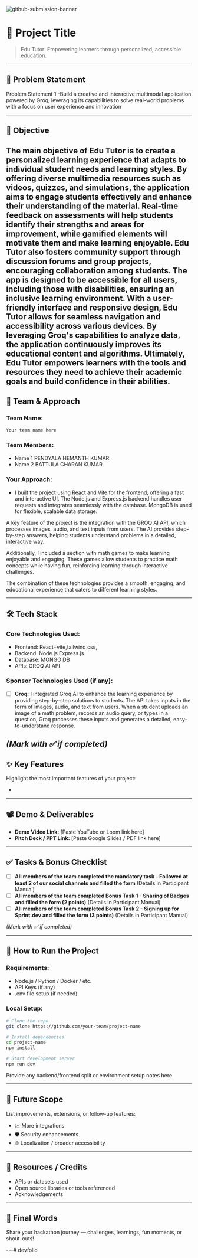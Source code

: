 ![github-submission-banner](https://github.com/user-attachments/assets/a1493b84-e4e2-456e-a791-ce35ee2bcf2f)

# 🚀 Project Title

> Edu Tutor: Empowering learners through personalized, accessible education.




---

## 📌 Problem Statement

Problem Statement 1 -Build a creative and interactive multimodal application powered by Groq, leveraging its capabilities to solve real-world problems with a focus on user experience and innovation


---

## 🎯 Objective

The main objective of Edu Tutor is to create a personalized learning experience that adapts to individual student needs and learning styles. By offering diverse multimedia resources such as videos, quizzes, and simulations, the application aims to engage students effectively and enhance their understanding of the material. Real-time feedback on assessments will help students identify their strengths and areas for improvement, while gamified elements will motivate them and make learning enjoyable. Edu Tutor also fosters community support through discussion forums and group projects, encouraging collaboration among students. The app is designed to be accessible for all users, including those with disabilities, ensuring an inclusive learning environment. With a user-friendly interface and responsive design, Edu Tutor allows for seamless navigation and accessibility across various devices. By leveraging Groq's capabilities to analyze data, the application continuously improves its educational content and algorithms. Ultimately, Edu Tutor empowers learners with the tools and resources they need to achieve their academic goals and build confidence in their abilities.
---

## 🧠 Team & Approach

### Team Name:  
`Your team name here`

### Team Members:  
- Name 1 PENDYALA HEMANTH KUMAR
- Name 2 BATTULA CHARAN KUMAR

### Your Approach:  
- I built the project using React and Vite for the frontend, offering a fast and interactive UI. The Node.js and Express.js backend handles user requests and integrates seamlessly with the database. MongoDB is used for flexible, scalable data storage.

A key feature of the project is the integration with the GROQ AI API, which processes images, audio, and text inputs from users. The AI provides step-by-step answers, helping students understand problems in a detailed, interactive way.

Additionally, I included a section with math games to make learning enjoyable and engaging. These games allow students to practice math concepts while having fun, reinforcing learning through interactive challenges.

The combination of these technologies provides a smooth, engaging, and educational experience that caters to different learning styles.


---

## 🛠️ Tech Stack

### Core Technologies Used:
- Frontend: React+vite,tailwind css,
- Backend: Node.js Express.js
- Database: MONGO DB
- APIs: GROQ AI API

### Sponsor Technologies Used (if any):
- [ ] **Groq:**  I integrated Groq AI to enhance the learning experience by providing step-by-step solutions to students. The API takes inputs in the form of images, audio, and text from users. When a student uploads an image of a math problem, records an audio query, or types in a question, Groq processes these inputs and generates a detailed, easy-to-understand response.


*(Mark with ✅ if completed)*
---

## ✨ Key Features

Highlight the most important features of your project:

-

---

## 📽️ Demo & Deliverables

- **Demo Video Link:** [Paste YouTube or Loom link here]  
- **Pitch Deck / PPT Link:** [Paste Google Slides / PDF link here]  

---

## ✅ Tasks & Bonus Checklist

- [ ] **All members of the team completed the mandatory task - Followed at least 2 of our social channels and filled the form** (Details in Participant Manual)  
- [ ] **All members of the team completed Bonus Task 1 - Sharing of Badges and filled the form (2 points)**  (Details in Participant Manual)
- [ ] **All members of the team completed Bonus Task 2 - Signing up for Sprint.dev and filled the form (3 points)**  (Details in Participant Manual)

*(Mark with ✅ if completed)*

---

## 🧪 How to Run the Project

### Requirements:
- Node.js / Python / Docker / etc.
- API Keys (if any)
- .env file setup (if needed)

### Local Setup:
```bash
# Clone the repo
git clone https://github.com/your-team/project-name

# Install dependencies
cd project-name
npm install

# Start development server
npm run dev
```

Provide any backend/frontend split or environment setup notes here.

---

## 🧬 Future Scope

List improvements, extensions, or follow-up features:

- 📈 More integrations  
- 🛡️ Security enhancements  
- 🌐 Localization / broader accessibility  

---

## 📎 Resources / Credits

- APIs or datasets used  
- Open source libraries or tools referenced  
- Acknowledgements  

---

## 🏁 Final Words

Share your hackathon journey — challenges, learnings, fun moments, or shout-outs!

---# devfolio
